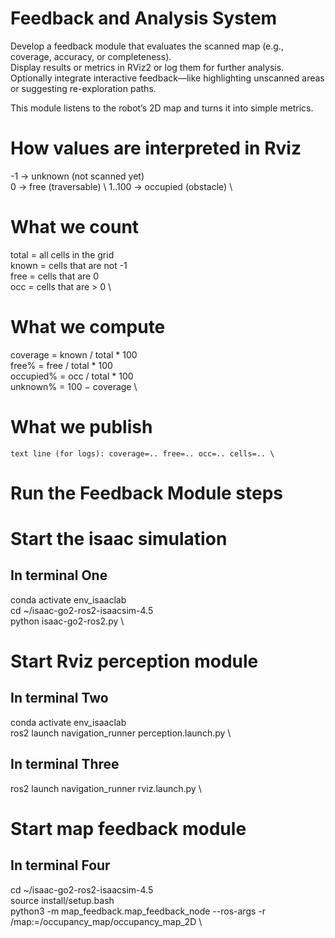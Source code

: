 # Feedback and Analysis System

Develop a feedback module that evaluates the scanned map (e.g., coverage, accuracy, or completeness). \
Display results or metrics in RViz2 or log them for further analysis. \
Optionally integrate interactive feedback—like highlighting unscanned areas or suggesting re-exploration paths.

This module listens to the robot’s 2D map and turns it into simple metrics.

# How values are interpreted in Rviz

-1 → unknown (not scanned yet) \
0 → free (traversable) \ 
1..100 → occupied (obstacle) \

# What we count

total = all cells in the grid \
known = cells that are not -1 \
free = cells that are 0 \
occ = cells that are > 0 \

# What we compute

coverage = known / total * 100 \
free% = free / total * 100 \
occupied% = occ / total * 100 \
unknown% = 100 − coverage \

# What we publish
```
text line (for logs): coverage=.. free=.. occ=.. cells=.. \
```

# Run the Feedback Module steps

# Start the isaac simulation
## In terminal One
conda activate env_isaaclab \
cd ~/isaac-go2-ros2-isaacsim-4.5 \
python isaac-go2-ros2.py \

# Start Rviz perception module
## In terminal Two
conda activate env_isaaclab \
ros2 launch navigation_runner perception.launch.py \
## In terminal Three
ros2 launch navigation_runner rviz.launch.py \

# Start map feedback module
## In terminal Four
cd ~/isaac-go2-ros2-isaacsim-4.5 \
source install/setup.bash \
python3 -m map_feedback.map_feedback_node --ros-args -r /map:=/occupancy_map/occupancy_map_2D \
